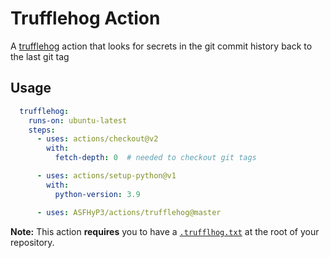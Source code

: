 # Trufflehog Action

A [trufflehog](https://github.com/trufflesecurity/truffleHog) action that looks
for secrets in the git commit history back to the last git tag

## Usage

```yaml
  trufflehog:
    runs-on: ubuntu-latest
    steps:
      - uses: actions/checkout@v2
        with:
          fetch-depth: 0  # needed to checkout git tags

      - uses: actions/setup-python@v1
        with:
          python-version: 3.9

      - uses: ASFHyP3/actions/trufflehog@master
```

**Note:** This action **requires** you to have a [`.trufflhog.txt`](../.trufflehog.txt)
at the root of your repository.  
